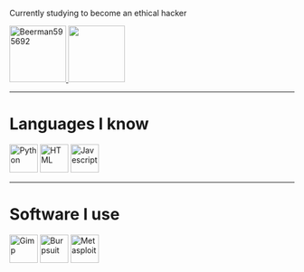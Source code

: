 Currently studying to become an ethical hacker

<a href="https://tryhackme.com/r/p/beerman595692">
  <img height="100" src="https://tryhackme-badges.s3.amazonaws.com/beerman595692.png" alt="Beerman595692" />
</a>
<a href="https://app.hackthebox.com/profile/2178853">
  <img height="100" src="https://www.finsmes.com/wp-content/uploads/2023/01/Hack-The-Box.jpeg" />
</a>

---

# Languages I know
<div align="left">
<img alt="Python" height="50" src="https://logos-download.com/wp-content/uploads/2016/10/Python_logo_icon.png">
<img alt="HTML" height="50" src="https://cdn.pixabay.com/photo/2017/08/05/11/16/logo-2582748_1280.png">
<img alt="Javescript" height="50" src="https://www.freepnglogos.com/uploads/javascript-png/javascript-vector-logo-yellow-png-transparent-javascript-vector-12.png">
</div>

---
# Software I use
<div align="left">
  <img alt="Gimp" height="50" src="https://logos-download.com/wp-content/uploads/2019/06/Gimp_Logo_new.png">
  <img alt="Burpsuit" height="50" src="https://blog.seeweb.it/wp-content/uploads/2016/02/logo_burpsuite.png">
  <img alt="Metasploit " height="50" src="https://www.nicepng.com/png/detail/24-249625_metasploit-logo.png">
</div>
